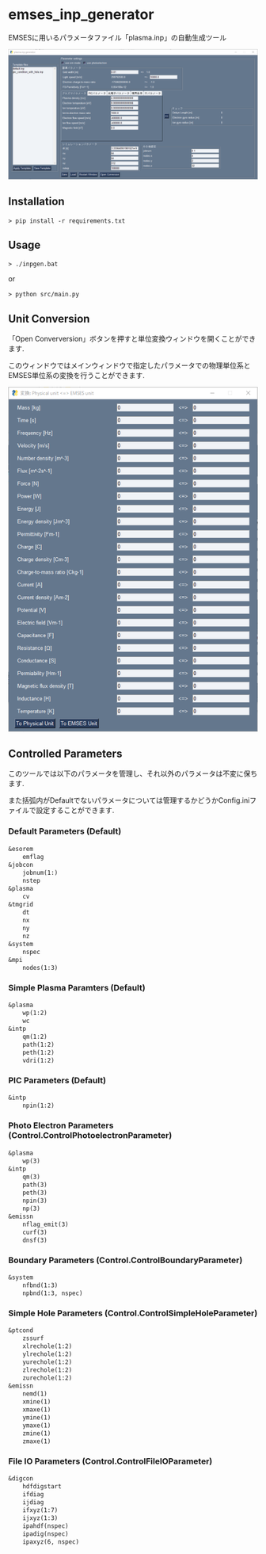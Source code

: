 # emses_inp_generator
EMSESに用いるパラメータファイル「plasma.inp」の自動生成ツール

![Main Window](images/inpgen_main.png)

## Installation
```
> pip install -r requirements.txt
```

## Usage
```
> ./inpgen.bat
```

or

```
> python src/main.py
```

## Unit Conversion
「Open Converversion」ボタンを押すと単位変換ウィンドウを開くことができます.

このウィンドウではメインウィンドウで指定したパラメータでの物理単位系とEMSES単位系の変換を行うことができます.

![Convertion Window](images/inpgen_convert.png)


## Controlled Parameters
このツールでは以下のパラメータを管理し、それ以外のパラメータは不変に保ちます.

また括弧内がDefaultでないパラメータについては管理するかどうかConfig.iniファイルで設定することができます.

### Default Parameters (Default)
```
&esorem
    emflag
&jobcon
    jobnum(1:)
    nstep
&plasma
    cv
&tmgrid
    dt
    nx
    ny
    nz
&system
    nspec
&mpi
    nodes(1:3)
```

### Simple Plasma Paramters (Default)
```
&plasma
    wp(1:2)
    wc
&intp
    qm(1:2)
    path(1:2)
    peth(1:2)
    vdri(1:2)
```

### PIC Parameters (Default)
```
&intp
    npin(1:2)
```

### Photo Electron Parameters (Control.ControlPhotoelectronParameter)
```
&plasma
    wp(3)
&intp
    qm(3)
    path(3)
    peth(3)
    npin(3)
    np(3)
&emissn
    nflag_emit(3)
    curf(3)
    dnsf(3)
```

### Boundary Parameters (Control.ControlBoundaryParameter)
```
&system
    nfbnd(1:3)
    npbnd(1:3, nspec)
```

### Simple Hole Parameters (Control.ControlSimpleHoleParameter)
```
&ptcond
    zssurf
    xlrechole(1:2)
    ylrechole(1:2)
    yurechole(1:2)
    zlrechole(1:2)
    zurechole(1:2)
&emissn
    nemd(1)
    xmine(1)
    xmaxe(1)
    ymine(1)
    ymaxe(1)
    zmine(1)
    zmaxe(1)
```

### File IO Parameters (Control.ControlFileIOParameter)
```
&digcon
    hdfdigstart
    ifdiag
    ijdiag
    ifxyz(1:7)
    ijxyz(1:3)
    ipahdf(nspec)
    ipadig(nspec)
    ipaxyz(6, nspec)
```